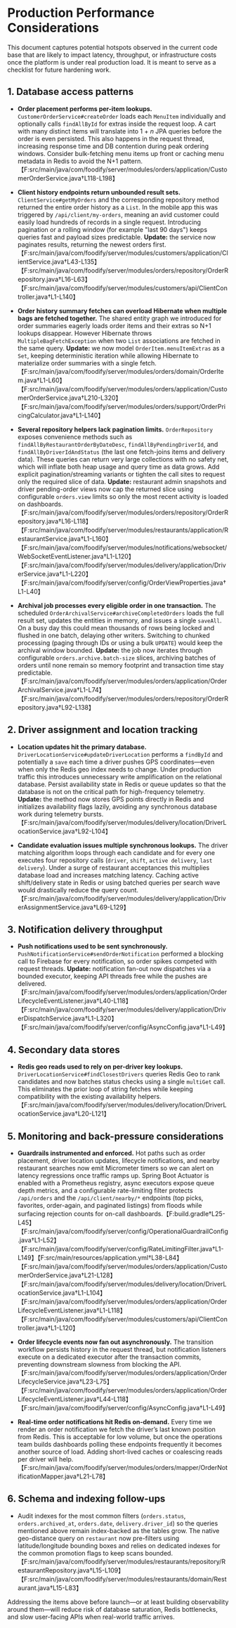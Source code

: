 # Production Performance Considerations

This document captures potential hotspots observed in the current code base that are likely to
impact latency, throughput, or infrastructure costs once the platform is under real production load.
It is meant to serve as a checklist for future hardening work.

## 1. Database access patterns

- **Order placement performs per-item lookups.** `CustomerOrderService#createOrder` loads each
  `MenuItem` individually and optionally calls `findAllById` for extras inside the request loop.
  A cart with many distinct items will translate into 1 + _n_ JPA queries before the order is even
  persisted. This also happens in the request thread, increasing response time and DB contention
  during peak ordering windows. Consider bulk-fetching menu items up front or caching menu metadata
  in Redis to avoid the N+1 pattern.【F:src/main/java/com/foodify/server/modules/orders/application/CustomerOrderService.java†L118-L198】

- **Client history endpoints return unbounded result sets.** `ClientService#getMyOrders` and the
  corresponding repository method returned the entire order history as a `List`. In the mobile app this
  was triggered by `/api/client/my-orders`, meaning an avid customer could easily load hundreds of
  records in a single request. Introducing pagination or a rolling window (for example "last 90 days")
  keeps queries fast and payload sizes predictable. **Update:** the service now paginates results,
  returning the newest orders first.【F:src/main/java/com/foodify/server/modules/customers/application/ClientService.java†L43-L135】【F:src/main/java/com/foodify/server/modules/orders/repository/OrderRepository.java†L16-L63】【F:src/main/java/com/foodify/server/modules/customers/api/ClientController.java†L1-L140】

- **Order history summary fetches can overload Hibernate when multiple bags are fetched together.**
  The shared entity graph we introduced for order summaries eagerly loads order items and their extras
  so N+1 lookups disappear. However Hibernate throws `MultipleBagFetchException` when two `List`
  associations are fetched in the same query. **Update:** we now model `OrderItem.menuItemExtras` as a
  `Set`, keeping deterministic iteration while allowing Hibernate to materialize order summaries with
  a single fetch.【F:src/main/java/com/foodify/server/modules/orders/domain/OrderItem.java†L1-L60】【F:src/main/java/com/foodify/server/modules/orders/application/CustomerOrderService.java†L210-L320】【F:src/main/java/com/foodify/server/modules/orders/support/OrderPricingCalculator.java†L1-L140】

- **Several repository helpers lack pagination limits.** `OrderRepository` exposes convenience
  methods such as `findAllByRestaurantOrderByDateDesc`, `findAllByPendingDriverId`, and
  `findAllByDriverIdAndStatus` (the last one fetch-joins items and delivery data). These queries can
  return very large collections with no safety net, which will inflate both heap usage and query time
  as data grows. Add explicit pagination/streaming variants or tighten the call sites to request only
  the required slice of data. **Update:** restaurant admin snapshots and driver pending-order views
  now cap the returned slice using configurable `orders.view` limits so only the most recent activity
  is loaded on dashboards.【F:src/main/java/com/foodify/server/modules/orders/repository/OrderRepository.java†L16-L118】【F:src/main/java/com/foodify/server/modules/restaurants/application/RestaurantService.java†L1-L160】【F:src/main/java/com/foodify/server/modules/notifications/websocket/WebSocketEventListener.java†L1-L120】【F:src/main/java/com/foodify/server/modules/delivery/application/DriverService.java†L1-L220】【F:src/main/java/com/foodify/server/config/OrderViewProperties.java†L1-L40】

- **Archival job processes every eligible order in one transaction.** The scheduled
  `OrderArchivalService#archiveCompletedOrders` loads the full result set, updates the entities in
  memory, and issues a single `saveAll`. On a busy day this could mean thousands of rows being locked
  and flushed in one batch, delaying other writers. Switching to chunked processing (paging through
  IDs or using a bulk `UPDATE`) would keep the archival window bounded. **Update:** the job now iterates
  through configurable `orders.archive.batch-size` slices, archiving batches of orders until none remain so memory footprint
  and transaction time stay predictable.【F:src/main/java/com/foodify/server/modules/orders/application/OrderArchivalService.java†L1-L74】【F:src/main/java/com/foodify/server/modules/orders/repository/OrderRepository.java†L92-L138】

## 2. Driver assignment and location tracking

- **Location updates hit the primary database.** `DriverLocationService#updateDriverLocation`
  performs a `findById` and potentially a `save` each time a driver pushes GPS coordinates—even when
  only the Redis geo index needs to change. Under production traffic this introduces unnecessary
  write amplification on the relational database. Persist availability state in Redis or queue
  updates so that the database is not on the critical path for high-frequency telemetry. **Update:**
  the method now stores GPS points directly in Redis and initializes availability flags lazily,
  avoiding any synchronous database work during telemetry bursts.【F:src/main/java/com/foodify/server/modules/delivery/location/DriverLocationService.java†L92-L104】

- **Candidate evaluation issues multiple synchronous lookups.** The driver matching algorithm loops
  through each candidate and for every one executes four repository calls (`driver`, `shift`,
  `active delivery`, `last delivery`). Under a surge of restaurant acceptances this multiplies
  database load and increases matching latency. Caching active shift/delivery state in Redis or using
  batched queries per search wave would drastically reduce the query count.【F:src/main/java/com/foodify/server/modules/delivery/application/DriverAssignmentService.java†L69-L129】

## 3. Notification delivery throughput

- **Push notifications used to be sent synchronously.** `PushNotificationService#sendOrderNotification`
  performed a blocking call to Firebase for every notification, so order spikes competed with request
  threads. **Update:** notification fan-out now dispatches via a bounded executor, keeping API
  threads free while the pushes are delivered.【F:src/main/java/com/foodify/server/modules/orders/application/OrderLifecycleEventListener.java†L40-L118】【F:src/main/java/com/foodify/server/modules/delivery/application/DriverDispatchService.java†L1-L320】【F:src/main/java/com/foodify/server/config/AsyncConfig.java†L1-L49】

## 4. Secondary data stores

- **Redis geo reads used to rely on per-driver key lookups.** `DriverLocationService#findClosestDrivers`
  queries Redis Geo to rank candidates and now batches status checks using a single `multiGet`
  call. This eliminates the prior loop of string fetches while keeping compatibility with the
  existing availability helpers.【F:src/main/java/com/foodify/server/modules/delivery/location/DriverLocationService.java†L20-L121】

## 5. Monitoring and back-pressure considerations

- **Guardrails instrumented and enforced.** Hot paths such as order placement, driver location
  updates, lifecycle notifications, and nearby restaurant searches now emit Micrometer timers so we
  can alert on latency regressions once traffic ramps up. Spring Boot Actuator is enabled with a
  Prometheus registry, async executors expose queue depth metrics, and a configurable rate-limiting
  filter protects `/api/orders` and the `/api/client/nearby/*` endpoints (top picks, favorites,
  order-again, and paginated listings) from floods while surfacing rejection
  counts for on-call dashboards.【F:build.gradle†L25-L45】【F:src/main/java/com/foodify/server/config/OperationalGuardrailConfig.java†L1-L52】【F:src/main/java/com/foodify/server/config/RateLimitingFilter.java†L1-L149】【F:src/main/resources/application.yml†L38-L84】【F:src/main/java/com/foodify/server/modules/orders/application/CustomerOrderService.java†L21-L128】【F:src/main/java/com/foodify/server/modules/delivery/location/DriverLocationService.java†L1-L104】【F:src/main/java/com/foodify/server/modules/orders/application/OrderLifecycleEventListener.java†L1-L118】【F:src/main/java/com/foodify/server/modules/customers/api/ClientController.java†L1-L120】

- **Order lifecycle events now fan out asynchronously.** The transition workflow persists history in
  the request thread, but notification listeners execute on a dedicated executor after the
  transaction commits, preventing downstream slowness from blocking the API.【F:src/main/java/com/foodify/server/modules/orders/application/OrderLifecycleService.java†L23-L75】【F:src/main/java/com/foodify/server/modules/orders/application/OrderLifecycleEventListener.java†L44-L118】【F:src/main/java/com/foodify/server/config/AsyncConfig.java†L1-L49】

- **Real-time order notifications hit Redis on-demand.** Every time we render an order notification we
  fetch the driver’s last known position from Redis. This is acceptable for low volume, but once the
  operations team builds dashboards polling these endpoints frequently it becomes another source of
  load. Adding short-lived caches or coalescing reads per driver will help.【F:src/main/java/com/foodify/server/modules/orders/mapper/OrderNotificationMapper.java†L21-L78】

## 6. Schema and indexing follow-ups

- Audit indexes for the most common filters (`orders.status`, `orders.archived_at`, `orders.date`,
  `delivery.driver_id`) so the queries mentioned above remain index-backed as the tables grow. The
  native geo-distance query on `restaurant` now pre-filters using latitude/longitude bounding boxes
  and relies on dedicated indexes for the common promotion flags to keep scans bounded.【F:src/main/java/com/foodify/server/modules/restaurants/repository/RestaurantRepository.java†L15-L109】【F:src/main/java/com/foodify/server/modules/restaurants/domain/Restaurant.java†L15-L83】

Addressing the items above before launch—or at least building observability around them—will reduce
risk of database saturation, Redis bottlenecks, and slow user-facing APIs when real-world traffic
arrives.
